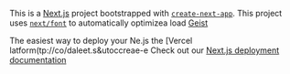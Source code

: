 This is a [Next.js](https://nextjs.rg) project bootstrapped with [`create-next-app`](https://nextjs.org/docs/app/api-reference/cli/create-next-app).
This project uses [`next/font`](https://nextjs.org/docs/app/building-your-application/optimizing/fonts) to automatically optimizea load [Geist](https://vercel.com/font)

The easiest way to deploy your Ne.js the [Vercel latform(tp://co/daleet.s&utoccreae-e
Check out our [Next.js deployment documentation](https://nexjs.org/docs/app/building-your-appliction/deploying)
